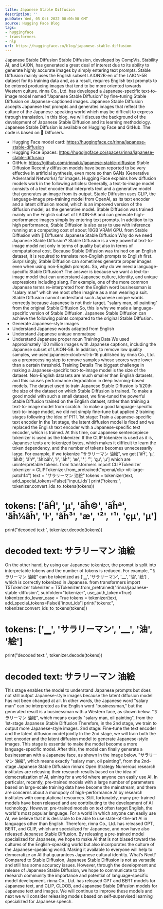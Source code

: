 ```yaml
---
title: Japanese Stable Diffusion
description: ''
pubDate: Wed, 05 Oct 2022 00:00:00 GMT
source: Hugging Face Blog
tags:
- huggingface
- transformers
- nlp
url: https://huggingface.co/blog/japanese-stable-diffusion
---
```


Japanese Stable Diffusion
Stable Diffusion, developed by CompVis, Stability AI, and LAION, has generated a great deal of interest due to its ability to generate highly accurate images by simply entering text prompts. Stable Diffusion mainly uses the English subset LAION2B-en of the LAION-5B dataset for its training data and, as a result, requires English text prompts to be entered producing images that tend to be more oriented towards Western culture.
rinna Co., Ltd. has developed a Japanese-specific text-to-image model named "Japanese Stable Diffusion" by fine-tuning Stable Diffusion on Japanese-captioned images. Japanese Stable Diffusion accepts Japanese text prompts and generates images that reflect the culture of the Japanese-speaking world which may be difficult to express through translation.
In this blog, we will discuss the background of the development of Japanese Stable Diffusion and its learning methodology. Japanese Stable Diffusion is available on Hugging Face and GitHub. The code is based on 🧨 Diffusers.
- Hugging Face model card: https://huggingface.co/rinna/japanese-stable-diffusion
- Hugging Face Spaces: https://huggingface.co/spaces/rinna/japanese-stable-diffusion
- GitHub: https://github.com/rinnakk/japanese-stable-diffusion
Stable Diffusion
Recently diffusion models have been reported to be very effective in artificial synthesis, even more so than GANs (Generative Adversarial Networks) for images. Hugging Face explains how diffusion models work in the following articles:
Generally, a text-to-image model consists of a text encoder that interprets text and a generative model that generates an image from its output.
Stable Diffusion uses CLIP, the language-image pre-training model from OpenAI, as its text encoder and a latent diffusion model, which is an improved version of the diffusion model, as the generative model. Stable Diffusion was trained mainly on the English subset of LAION-5B and can generate high-performance images simply by entering text prompts. In addition to its high performance, Stable Diffusion is also easy to use with inference running at a computing cost of about 10GB VRAM GPU.
from Stable Diffusion with 🧨 Diffusers
Japanese Stable Diffusion
Why do we need Japanese Stable Diffusion?
Stable Diffusion is a very powerful text-to-image model not only in terms of quality but also in terms of computational cost. Because Stable Diffusion was trained on an English dataset, it is required to translate non-English prompts to English first. Surprisingly, Stable Diffusion can sometimes generate proper images even when using non-English prompts.
So, why do we need a language-specific Stable Diffusion? The answer is because we want a text-to-image model that can understand Japanese culture, identity, and unique expressions including slang. For example, one of the more common Japanese terms re-interpreted from the English word businessman is "salary man" which we most often imagine as a man wearing a suit. Stable Diffusion cannot understand such Japanese unique words correctly because Japanese is not their target.
"salary man, oil painting" from the original Stable Diffusion
So, this is why we made a language-specific version of Stable Diffusion. Japanese Stable Diffusion can achieve the following points compared to the original Stable Diffusion.
- Generate Japanese-style images
- Understand Japanese words adapted from English
- Understand Japanese unique onomatope
- Understand Japanese proper noun
Training Data
We used approximately 100 million images with Japanese captions, including the Japanese subset of LAION-5B. In addition, to remove low quality samples, we used japanese-cloob-vit-b-16 published by rinna Co., Ltd. as a preprocessing step to remove samples whose scores were lower than a certain threshold.
Training Details
The biggest challenge in making a Japanese-specific text-to-image model is the size of the dataset. Non-English datasets are much smaller than English datasets, and this causes performance degradation in deep learning-based models. The dataset used to train Japanese Stable Diffusion is 1/20th the size of the dataset on which Stable Diffusion is trained. To make a good model with such a small dataset, we fine-tuned the powerful Stable Diffusion trained on the English dataset, rather than training a text-to-image model from scratch.
To make a good language-specific text-to-image model, we did not simply fine-tune but applied 2 training stages following the idea of PITI.
1st stage: Train a Japanese-specific text encoder
In the 1st stage, the latent diffusion model is fixed and we replaced the English text encoder with a Japanese-specific text encoder, which is trained. At this time, our Japanese sentencepiece tokenizer is used as the tokenizer. If the CLIP tokenizer is used as it is, Japanese texts are tokenized bytes, which makes it difficult to learn the token dependency, and the number of tokens becomes unnecessarily large. For example, if we tokenize "サラリーマン 油絵", we get ['ãĤ', 'µ', 'ãĥ©', 'ãĥª', 'ãĥ¼ãĥ', 'ŀ', 'ãĥ³</w>', 'æ', '²', '¹', 'çµ', 'µ</w>']
which are uninterpretable tokens.
from transformers import CLIPTokenizer
tokenizer = CLIPTokenizer.from_pretrained("openai/clip-vit-large-patch14")
text = "サラリーマン 油絵"
tokens = tokenizer(text, add_special_tokens=False)['input_ids']
print("tokens:", tokenizer.convert_ids_to_tokens(tokens))
# tokens: ['ãĤ', 'µ', 'ãĥ©', 'ãĥª', 'ãĥ¼ãĥ', 'ŀ', 'ãĥ³</w>', 'æ', '²', '¹', 'çµ', 'µ</w>']
print("decoded text:", tokenizer.decode(tokens))
# decoded text: サラリーマン 油絵
On the other hand, by using our Japanese tokenizer, the prompt is split into interpretable tokens and the number of tokens is reduced. For example, "サラリーマン 油絵" can be tokenized as ['▁', 'サラリーマン', '▁', '油', '絵']
, which is correctly tokenized in Japanese.
from transformers import T5Tokenizer
tokenizer = T5Tokenizer.from_pretrained("rinna/japanese-stable-diffusion", subfolder="tokenizer", use_auth_token=True)
tokenizer.do_lower_case = True
tokens = tokenizer(text, add_special_tokens=False)['input_ids']
print("tokens:", tokenizer.convert_ids_to_tokens(tokens))
# tokens: ['▁', 'サラリーマン', '▁', '油', '絵']
print("decoded text:", tokenizer.decode(tokens))
# decoded text: サラリーマン 油絵
This stage enables the model to understand Japanese prompts but does not still output Japanese-style images because the latent diffusion model has not been changed at all. In other words, the Japanese word "salary man" can be interpreted as the English word "businessman," but the generated result is a businessman with a Western face, as shown below.
"サラリーマン 油絵", which means exactly "salary man, oil painting", from the 1st-stage Japanese Stable Diffusion
Therefore, in the 2nd stage, we train to output more Japanese-style images.
2nd stage: Fine-tune the text encoder and the latent diffusion model jointly
In the 2nd stage, we will train both the text encoder and the latent diffusion model to generate Japanese-style images. This stage is essential to make the model become a more language-specific model. After this, the model can finally generate a businessman with a Japanese face, as shown in the image below.
"サラリーマン 油絵", which means exactly "salary man, oil painting", from the 2nd-stage Japanese Stable Diffusion
rinna’s Open Strategy
Numerous research institutes are releasing their research results based on the idea of democratization of AI, aiming for a world where anyone can easily use AI. In particular, recently, pre-trained models with a large number of parameters based on large-scale training data have become the mainstream, and there are concerns about a monopoly of high-performance AI by research institutes with computational resources. Still, fortunately, many pre-trained models have been released and are contributing to the development of AI technology. However, pre-trained models on text often target English, the world's most popular language. For a world in which anyone can easily use AI, we believe that it is desirable to be able to use state-of-the-art AI in languages other than English.
Therefore, rinna Co., Ltd. has released GPT, BERT, and CLIP, which are specialized for Japanese, and now have also released Japanese Stable Diffusion. By releasing a pre-trained model specialized for Japanese, we hope to make AI that is not biased toward the cultures of the English-speaking world but also incorporates the culture of the Japanese-speaking world. Making it available to everyone will help to democratize an AI that guarantees Japanese cultural identity.
What’s Next?
Compared to Stable Diffusion, Japanese Stable Diffusion is not as versatile and still has some accuracy issues. However, through the development and release of Japanese Stable Diffusion, we hope to communicate to the research community the importance and potential of language-specific model development.
rinna Co., Ltd. has released GPT and BERT models for Japanese text, and CLIP, CLOOB, and Japanese Stable Diffusion models for Japanese text and images. We will continue to improve these models and next we will consider releasing models based on self-supervised learning specialized for Japanese speech.